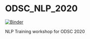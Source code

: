 # ODSC_NLP_2020

[![Binder](https://mybinder.org/badge_logo.svg)](https://mybinder.org/v2/gh/optixlab/ODSC_NLP_2020/master)

NLP Training workshop for ODSC 2020
